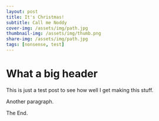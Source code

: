 ```yaml
---
layout: post
title: It's Christmas!
subtitle: Call me Noddy
cover-img: /assets/img/path.jpg
thumbnail-img: /assets/img/thumb.png
share-img: /assets/img/path.jpg
tags: [nonsense, test]
---
```


# What a big header
This is just a test post to see how well I get making this stuff.

Another paragraph.

The End.
